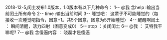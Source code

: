 2018-12-5,闰土发布1.0版本，1.0版本有以下几种命令：
1-- @我 含help :输出当前闰土所有命令
2-- time :输出当前时间
3-- 睡觉吧： 这辈子不可能睡觉的（每接收一次睡觉吧指令，困意+1。共5个困意，困意为5开始睡觉）
4-- 醒醒啊闰土 ： 瞬间清醒，活力四射（困意变成0）
5-- stop ：关闭闰土
6-- @我 ： 艾特我干嘛呢?
7-- @我 含傻逼内容 ： 晓磊才是傻逼
